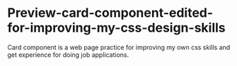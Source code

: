# Preview-card-component-edited-for-improving-my-css-design-skills
Card component is a web page practice for improving my own css skills and get experience for doing job applications.
